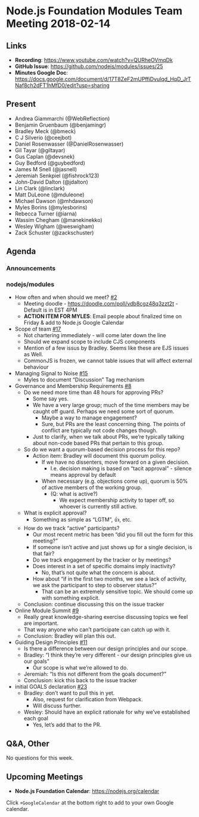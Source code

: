 # Node.js Foundation Modules Team Meeting 2018-02-14

## Links

* **Recording**: https://www.youtube.com/watch?v=QURheOVmqDk
* **GitHub Issue**: https://github.com/nodejs/modules/issues/25
* **Minutes Google Doc**: https://docs.google.com/document/d/17T8ZeF2mUPffiDvulqd_HqD_JrTNaf8ch2dFT1hMfD0/edit?usp=sharing

## Present

- Andrea Giammarchi (@WebReflection)
- Benjamin Gruenbaum (@benjamingr)
- Bradley Meck (@bmeck)
- C J Silverio (@ceejbot)
- Daniel Rosenwasser (@DanielRosenwasser)
- Gil Tayar (@giltayar)
- Gus Caplan (@devsnek)
- Guy Bedford (@guybedford)
- James M Snell (@jasnell)
- Jeremiah Senkpiel (@fishrock123)
- John-David Dalton (@jdalton)
- Lin Clark (@linclark)
- Matt DuLeone (@mduleone)
- Michael Dawson (@mhdawson)
- Myles Borins (@mylesborins)
- Rebecca Turner (@iarna)
- Wassim Chegham (@manekinekko)
- Wesley Wigham (@weswigham)
- Zack Schuster (@zackschuster)

## Agenda

### Announcements

### nodejs/modules

* How often and when should we meet? [#2](https://github.com/nodejs/modules/issues/2)
  - Meeting doodle - https://doodle.com/poll/vdb8cgz48q3zzt2t - Default is in EST 4PM
  - **ACTION ITEM FOR MYLES**: Email people about finalized time on Friday & add to Node.js Google Calendar 
* Scope of team [#17](https://github.com/nodejs/modules/issues/17)
  - Not chartering immediately - will come later down the line
  - Should we expand scope to include CJS components
  - Mention of a few issus by Bradley. Seems like these are EJS issues as
           Well.
  - CommonJS is frozen, we cannot table issues that will affect external
            behaviour
* Managing Signal to Noise [#15](https://github.com/nodejs/modules/issues/15)
  - Myles to document “Discussion” Tag mechanism
* Governance and Membership Requirements [#8](https://github.com/nodejs/modules/issues/8)
  - Do we need more time than 48 hours for approving PRs?
    - Some say yes.
    - We have a very large group; much of the time members may be caught off guard. Perhaps we need some sort of quorum.
      - Maybe a way to manage engagement?
      - Sure, but PRs are the least concerning thing. The points of conflict are typically not code changes though.
    - Just to clarify, when we talk about PRs, we’re typically talking about non-code based PRs that pertain to this group.
  - So do we want a quorum-based decision process for this repo?
    - Action item: Bradley will document this quorum policy.
      - If we have no dissenters, move forward on a given decision.
        - I.e. decision making is based on “tacit approval” - silence means approval by default
      - When necessary (e.g. objections come up), quorum is 50% of active members of the working group.
        - (Q: what is active?)
          - We expect membership activity to taper off, so whoever is currently still active.
  - What is explicit approval?
    - Something as simple as “LGTM”, :+1:, etc.
  - How do we track “active” participants?
    - Our most recent metric has been “did you fill out the form for this meeting?”
    - If someone isn’t active and just shows up for a single decision, is that fair?
    - Do we track engagement by the tracker or by meetings?
    - Does interest in a set of specific domains imply inactivity?
      - No, that’s not quite what the concern is about.
    - How about “if in the first two months, we see a lack of activity, we ask the participant to step to observer status?”
      - That can be an extremely sensitive topic. We should come up with something explicit.
  - Conclusion: continue discussing this on the issue tracker
* Online Module Summit [#9](https://github.com/nodejs/modules/issues/9)
  - Really great knowledge-sharing exercise discussing topics we feel are important.
  - That way anyone who can’t participate can catch up with it.
  - Conclusion: Bradley will plan this out.
* Guiding Design Principles [#11](https://github.com/nodejs/modules/issues/11)
  - Is there a difference between our design principles and our scope.
  - Bradley: “I think they’re very different - our design principles give us our goals”
    - Our scope is what we’re allowed to do.
  - Jeremiah: “Is this not different from the goals document?”
  - Conclusion: kick this back to the issue tracker
* initial GOALS declaration [#23](https://github.com/nodejs/modules/pull/23)
  - Bradley: don’t want to pull this in yet.
    - Also, request for clarification from Webpack.
    - Will discuss further.
  - Wesley: Should have an explicit rationale for why we’ve established each goal 
    - Yes, let’s add that to the PR.

## Q&A, Other

No questions for this week.  

## Upcoming Meetings

* **Node.js Foundation Calendar**: https://nodejs.org/calendar

Click `+GoogleCalendar` at the bottom right to add to your own Google calendar.
